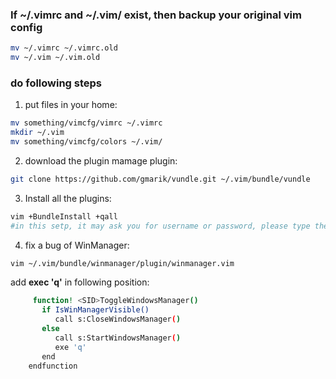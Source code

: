 ### If ~/.vimrc and ~/.vim/ exist, then backup your original vim config

```bash
mv ~/.vimrc ~/.vimrc.old
mv ~/.vim ~/.vim.old
```

### do following steps

1. put files in your home:  

 ```bash  
 mv something/vimcfg/vimrc ~/.vimrc  
 mkdir ~/.vim
 mv something/vimcfg/colors ~/.vim/
 ```

2. download the plugin mamage plugin:

 ```bash
 git clone https://github.com/gmarik/vundle.git ~/.vim/bundle/vundle
 ```

3. Install all the plugins:

 ```bash
 vim +BundleInstall +qall 
 #in this setp, it may ask you for username or password, please type the ENTER instead of type your username or password.
 ```

4. fix a bug of WinManager:

 ```bash
 vim ~/.vim/bundle/winmanager/plugin/winmanager.vim
 ```

 add **exec 'q'** in following position:
 ```bash
      function! <SID>ToggleWindowsManager()
        if IsWinManagerVisible()
           call s:CloseWindowsManager()
        else
           call s:StartWindowsManager()
           exe 'q'   
        end
     endfunction
 ```

